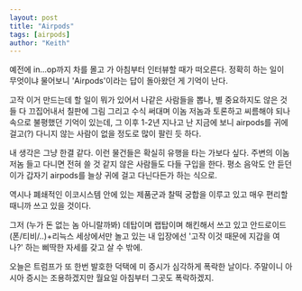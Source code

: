 ```yaml
---
layout: post
title: "Airpods"
tags: [airpods]
author: "Keith"
---
```


예전에 in...op까지 차를 몰고 가 아침부터 인터뷰할 때가 떠오른다. 정확히 하는 일이 무엇이냐 물어보니 'Airpods'이라는 답이 돌아왔던 게 기억이 난다. 

고작 이거 만드는데 할 일이 뭐가 있어서 나같은 사람들을 뽑나, 별 중요하지도 않은 것들 다 끄집어내서 칠판에 그림 그리고 수식 써대며 이놈 저놈과 토론하고 씨름해야 되나 속으로 불평했던 기억이 있는데, 그 이후 1-2년 지나고 난 지금에 보니 airpods를 귀에 걸고(?) 다니지 않는 사람이 없을 정도로 많이 팔린 듯 하다.

내 생각은 그냥 한결 같다. 이런 물건들은 확실히 유행을 타는 가보다 싶다. 주변의 이놈 저놈 들고 다니면 전혀 쓸 것 같지 않은 사람들도 다들 구입을 한다. 평소 음악도 안 듣던 이가 갑자기 airpods를 늘상 귀에 걸고 다닌다든가 하는 식으로. 

역시나 폐쇄적인 이코시스템 안에 있는 제품군과 찰떡 궁합을 이루고 있고 매우 편리할 때니까 쓰고 있을 것이다. 

그저 (누가 돈 없는 놈 아니랄까봐) 데탑이며 랩탑이며 해킨해서 쓰고 있고 안드로이드(폰/티비/..)+리늑스 세상에서만 놀고 있는 내 입장에선 '고작 이것 때문에 지갑을 여나?' 하는 삐딱한 자세를 갖고 살 수 밖에. 

오늘은 트럼프가 또 한번 발호한 덕택에 미 증시가 심각하게 폭락한 날이다. 주말이니 아시아 증시는 조용하겠지만 월요일 아침부터 그곳도 폭락하겠지.
